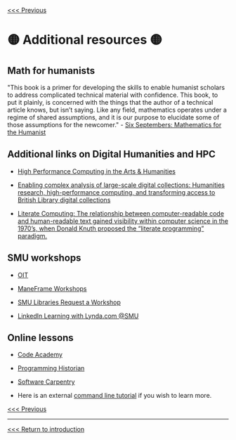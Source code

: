 [<<< Previous](which-lang.md) 

# :yellow_circle: Additional resources :yellow_circle:

## Math for humanists 
"This book is a primer for developing the skills to enable humanist scholars to address complicated technical material with confidence. This book, to put it plainly, is concerned with the things that the author of a technical article knows, but isn’t saying. Like any field, mathematics operates under a regime of shared assumptions, and it is our purpose to elucidate some of those assumptions for the newcomer." - [Six Septembers: Mathematics for the Humanist](https://digitalcommons.unl.edu/zeabook/55/) 

## Additional links on Digital Humanities and HPC
* [High Performance Computing in the Arts & Humanities](https://www.sharcnet.ca/my/research/hhpc)

* [Enabling complex analysis of large-scale digital collections: Humanities research, high-performance computing, and transforming access to British Library digital collections](https://academic.oup.com/dsh/article/33/2/456/3789810)

* [Literate Computing: The relationship between computer-readable code and human-readable text gained visibility within computer science in the 1970’s, when Donald Knuth proposed the “literate programming” paradigm.](https://programminghistorian.org/en/lessons/jupyter-notebooks#literate-computing) 

## SMU workshops

* [OIT](https://www.smu.edu/OIT/Training) 

* [ManeFrame Workshops](https://www.smu.edu/provost/crc#workshops)

* [SMU Libraries Request a Workshop](https://www.smu.edu/libraries/fondren/services/workshops)

* [LinkedIn Learning with Lynda.com @SMU](https://www.smu.edu/OIT/Services/LinkedIn)

##  Online lessons

* [Code Academy](https://www.codecademy.com/) 

* [Programming Historian](https://programminghistorian.org/)

* [Software Carpentry](https://software-carpentry.org/lessons/)

* Here is an external [command line tutorial]( https://ryanstutorials.net/linuxtutorial/) if you wish to learn more.



[<<< Previous](which-lang.md) 

-----

[<<< Return to introduction](https://github.com/SouthernMethodistUniversity/coding)


